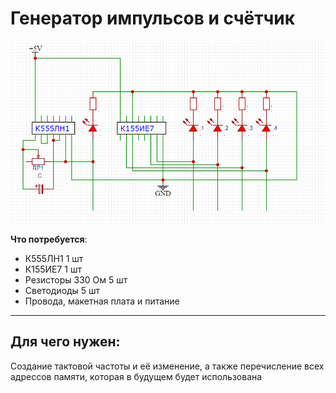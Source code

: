 # Генератор импульсов и счётчик

![](схема.png)

**Что потребуется**:
  - К555ЛН1  1 шт
  - К155ИЕ7  1 шт
  - Резисторы 330 Ом  5 шт
  - Светодиоды  5 шт
  - Провода, макетная плата и питание
------------------------------------------------------------------



**Для чего нужен**:
------------------------------------------------------------------
Создание тактовой частоты и её изменение, а также перечисление всех адрессов памяти, которая в будущем будет использована
